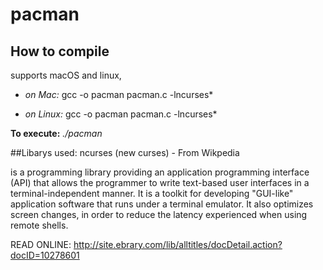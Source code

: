 # pacman
## How to compile
supports macOS and linux,

* *on Mac:*
  gcc -o pacman pacman.c -lncurses*

* *on Linux:*
  gcc -o pacman pacman.c -lncurses*

**To execute:**
*./pacman* 

##Libarys used:
ncurses (new curses) - From Wikpedia

is a programming library providing an application programming
interface (API) that allows the programmer to write text-based user interfaces
in a terminal-independent manner.
It is a toolkit for developing "GUI-like" application software
that runs under a terminal emulator.
It also optimizes screen changes, in order to reduce the latency experienced
when using remote shells.

READ ONLINE: http://site.ebrary.com/lib/alltitles/docDetail.action?docID=10278601
